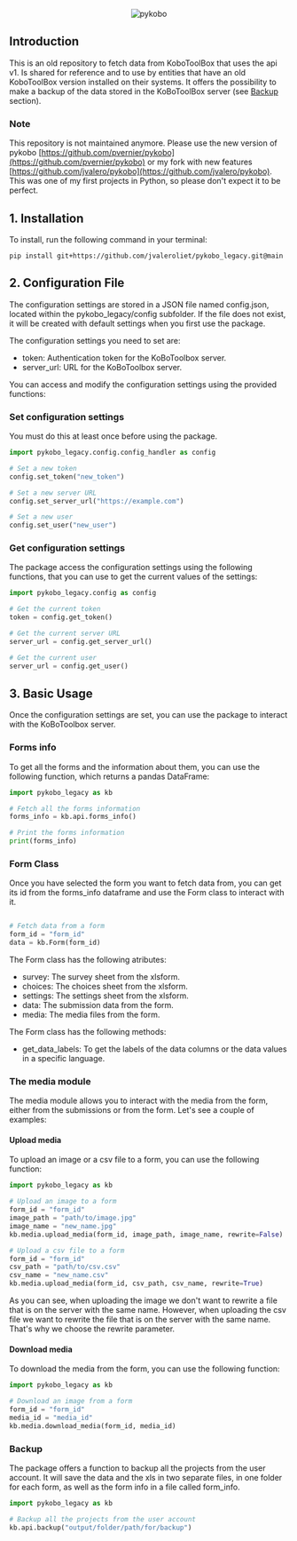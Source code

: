 <p align="center">
  <picture>
    <img alt="pykobo" src="https://jvaleroliet.github.io/images/pykobo.png" style="max-width: 100%;">
  </picture>
</p>

## Introduction
This is an old repository to fetch data from KoboToolBox that uses the api v1. Is shared for reference and to use by entities that have an old KoboToolBox version installed on their systems.
It offers the possibility to make a backup of the data stored in the KoBoToolBox server (see [Backup](#backup) section).


### Note
This repository is not maintained anymore. Please use the new version of pykobo [https://github.com/pvernier/pykobo](https://github.com/pvernier/pykobo) or my fork with new features [https://github.com/jvalero/pykobo](https://github.com/jvalero/pykobo).
This was one of my first projects in Python, so please don't expect it to be perfect.

## 1. Installation
To install, run the following command in your terminal:

`pip install git+https://github.com/jvaleroliet/pykobo_legacy.git@main`


## 2. Configuration File
The configuration settings are stored in a JSON file named config.json, located within the pykobo_legacy/config subfolder. If the file does not exist, it will be created with default settings when you first use the package.

The configuration settings you need to set are:
- token: Authentication token for the KoBoToolbox server.
- server_url: URL for the KoBoToolbox server.

You can access and modify the configuration settings using the provided functions:

### Set configuration settings
You must do this at least once before using the package.

```python
import pykobo_legacy.config.config_handler as config

# Set a new token
config.set_token("new_token")

# Set a new server URL
config.set_server_url("https://example.com")

# Set a new user
config.set_user("new_user")
```

### Get configuration settings
The package access the configuration settings using the following functions, that you can use to get the current values of the settings:

```python
import pykobo_legacy.config as config

# Get the current token
token = config.get_token()

# Get the current server URL
server_url = config.get_server_url()

# Get the current user
server_url = config.get_user()
```
    
## 3. Basic Usage
Once the configuration settings are set, you can use the package to interact with the KoBoToolbox server.

### Forms info
To get all the forms and the information about them, you can use the following function, which returns a pandas DataFrame:

```python
import pykobo_legacy as kb

# Fetch all the forms information
forms_info = kb.api.forms_info()

# Print the forms information
print(forms_info)
```

### Form Class
Once you have selected the form you want to fetch data from, you can get its id from the forms_info dataframe and use the Form class to interact with it. 


```python

# Fetch data from a form
form_id = "form_id"
data = kb.Form(form_id)

```

The Form class has the following atributes:

- survey: The survey sheet from the xlsform.
- choices: The choices sheet from the xlsform.
- settings: The settings sheet from the xlsform.
- data: The submission data from the form.
- media: The media files from the form.

The Form class has the following methods:

- get_data_labels: To get the labels of the data columns or the data values in a specific language.


### The media module
The media module allows you to interact with the media from the form, either from the submissions or from the form. Let's see a couple of examples:

#### Upload media
To upload an image or a csv file to a form, you can use the following function:

```python
import pykobo_legacy as kb

# Upload an image to a form
form_id = "form_id"
image_path = "path/to/image.jpg"
image_name = "new_name.jpg"
kb.media.upload_media(form_id, image_path, image_name, rewrite=False)

# Upload a csv file to a form
form_id = "form_id"
csv_path = "path/to/csv.csv"
csv_name = "new_name.csv"
kb.media.upload_media(form_id, csv_path, csv_name, rewrite=True)

```

As you can see, when uploading the image we don't want to rewrite a file that is on the server with the same name. However, when uploading the csv file we want to rewrite the file that is on the server with the same name. That's why we choose the rewrite parameter.


#### Download media
To download the media from the form, you can use the following function:

```python
import pykobo_legacy as kb

# Download an image from a form
form_id = "form_id"
media_id = "media_id"
kb.media.download_media(form_id, media_id)
```

### Backup
The package offers a function to backup all the projects from the user account. It will save the data and the xls in two separate files, in one folder for each form, as well as the form info in a file called form_info.

```python
import pykobo_legacy as kb

# Backup all the projects from the user account
kb.api.backup("output/folder/path/for/backup")

```





